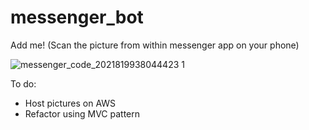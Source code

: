 # messenger_bot

Add me! (Scan the picture from within messenger app on your phone)

![messenger_code_2021819938044423 1](https://cloud.githubusercontent.com/assets/16115618/20578233/3e1e1324-b1be-11e6-9f7e-f8818361de3d.png)


To do:

- Host pictures on AWS
- Refactor using MVC pattern

